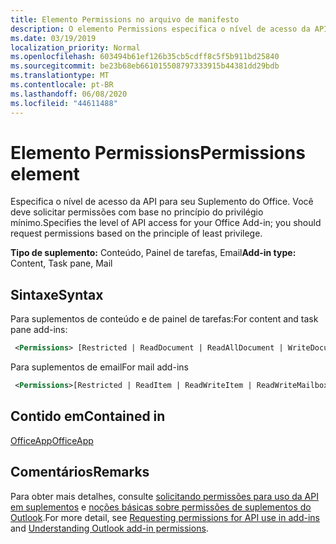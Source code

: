 ```yaml
---
title: Elemento Permissions no arquivo de manifesto
description: O elemento Permissions especifica o nível de acesso da API para o suplemento do Office.
ms.date: 03/19/2019
localization_priority: Normal
ms.openlocfilehash: 603494b61ef126b35cb5cdff8c5f5b911bd25840
ms.sourcegitcommit: be23b68eb661015508797333915b44381dd29bdb
ms.translationtype: MT
ms.contentlocale: pt-BR
ms.lasthandoff: 06/08/2020
ms.locfileid: "44611488"
---
```

# <a name="permissions-element"></a><span data-ttu-id="e1040-103">Elemento Permissions</span><span class="sxs-lookup"><span data-stu-id="e1040-103">Permissions element</span></span>

<span data-ttu-id="e1040-104">Especifica o nível de acesso da API para seu Suplemento do Office. Você deve solicitar permissões com base no princípio do privilégio mínimo.</span><span class="sxs-lookup"><span data-stu-id="e1040-104">Specifies the level of API access for your Office Add-in; you should request permissions based on the principle of least privilege.</span></span>

<span data-ttu-id="e1040-105">**Tipo de suplemento:** Conteúdo, Painel de tarefas, Email</span><span class="sxs-lookup"><span data-stu-id="e1040-105">**Add-in type:** Content, Task pane, Mail</span></span>

## <a name="syntax"></a><span data-ttu-id="e1040-106">Sintaxe</span><span class="sxs-lookup"><span data-stu-id="e1040-106">Syntax</span></span>

<span data-ttu-id="e1040-107">Para suplementos de conteúdo e de painel de tarefas:</span><span class="sxs-lookup"><span data-stu-id="e1040-107">For content and task pane add-ins:</span></span>

```XML
 <Permissions> [Restricted | ReadDocument | ReadAllDocument | WriteDocument | ReadWriteDocument]</Permissions>
```

<span data-ttu-id="e1040-108">Para suplementos de email</span><span class="sxs-lookup"><span data-stu-id="e1040-108">For mail add-ins</span></span>

```XML
 <Permissions>[Restricted | ReadItem | ReadWriteItem | ReadWriteMailbox]</Permissions>
```

## <a name="contained-in"></a><span data-ttu-id="e1040-109">Contido em</span><span class="sxs-lookup"><span data-stu-id="e1040-109">Contained in</span></span>

[<span data-ttu-id="e1040-110">OfficeApp</span><span class="sxs-lookup"><span data-stu-id="e1040-110">OfficeApp</span></span>](officeapp.md)

## <a name="remarks"></a><span data-ttu-id="e1040-111">Comentários</span><span class="sxs-lookup"><span data-stu-id="e1040-111">Remarks</span></span>

<span data-ttu-id="e1040-112">Para obter mais detalhes, consulte [solicitando permissões para uso da API em suplementos](../../develop/requesting-permissions-for-api-use-in-content-and-task-pane-add-ins.md) e [noções básicas sobre permissões de suplementos do Outlook](../../outlook/understanding-outlook-add-in-permissions.md).</span><span class="sxs-lookup"><span data-stu-id="e1040-112">For more detail, see [Requesting permissions for API use in add-ins](../../develop/requesting-permissions-for-api-use-in-content-and-task-pane-add-ins.md) and [Understanding Outlook add-in permissions](../../outlook/understanding-outlook-add-in-permissions.md).</span></span>
